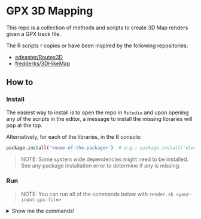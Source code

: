 # GPX 3D Mapping

This repo is a collection of methods and scripts to create 3D Map renders
given a GPX track file.

The R scripts r copies or have been inspired by the following repositories:

 - [edeaster/Routes3D](https://github.com/edeaster/Routes3D)
 - [fredderks/3DHikeMap](https://github.com/fredderks/3DHikeMap)
 
 
 ## How to
 
 ### Install
 
 The easiest way to install is to open the repo in `Rstudio` and upon opening
 any of the scripts in the editor, a message to install the missing libraries
 will pop at the top.
 
 Alternatively, for each of the libraries, in the R console:
 
 ```bash
 package.install('<name-of-the-package>')  # e.g.: package.install('elevatr')
 ```
 
 > NOTE: Some system wide dependencies might need to be installed. 
 > See any package installation error to determine if any is missing. 
 
 
 ### Run
 
 > NOTE: You can run all of the commands below with `render.sh <your-input-gpx-file>`
 
 
 <details>
  <summary>Show me the commands!</summary>
  
  To run the selected rendering script from the `R console`:
   
   ```bash
   source('3DMapping.R')  # Will prompt for the GPX file as input
   ```
   
   This script will save a series of renders as pngs in the `Track` directory.
   Then, to compose a GIF from all renders:
   
   ```bash
   cd Track
   convert -delay 2 -loop 0 *.png output.gif
   
   # Alternatively (faster but less quality):
   ffmpeg -framerate 5 -y -i %02d.png output.gif
   
   # To convert from GIF to video in MP4
   ffmpeg -i output.gif \
    -movflags faststart -pix_fmt yuv420p \
    -vf "scale=trunc(iw/2)*2:trunc(ih/2)*2" output.mp4
   ```
     
</details>
 